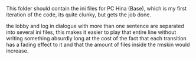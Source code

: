 This folder should contain the ini files for PC Hina (Base), which is my first iteration of the code, its quite clunky, but gets the job done.

the lobby and log in dialogue with more than one sentence are separated into several ini files, this makes it easier to play that entire line without writing something absurdly long at the cost of the fact that each transition has a fading effect to it and that the amount of files inside the rmskin would increase.
